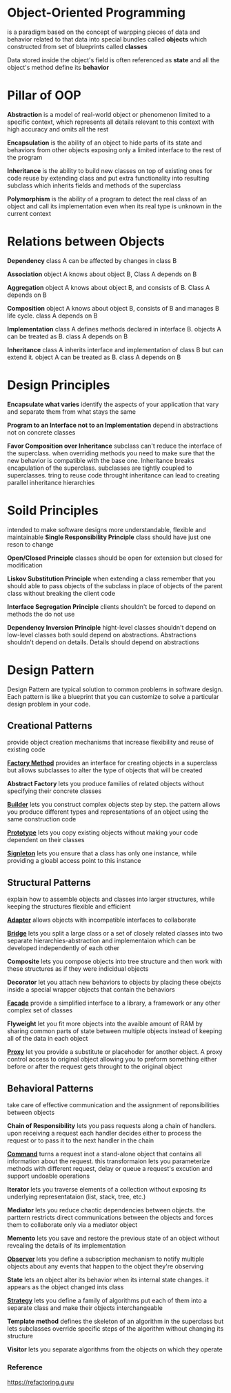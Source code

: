 # **Object-Oriented Programming**
 is a paradigm based on the concept of warpping pieces of data and behavior related to that data into special bundles called **objects** which constructed from set of blueprints called **classes**

Data stored inside the object's field is often referenced as **state** and all the object's method define its **behavior**

# Pillar of OOP
**Abstraction** is a model of real-world object or phenomenon limited to a specific context, which represents all details relevant to this context with high accuracy and omits all the rest

**Encapsulation** is the ability of an object to hide parts of its state and behaviors from other objects exposing only a limited interface to the rest of the program

**Inheritance** is the ability to build new classes on top of existing ones for code reuse by extending class and put extra functionality into resulting subclass which inherits fields and methods of the superclass

**Polymorphism** is the ability of a program to detect the real class of an object and call its implementation even when its real type is unknown in the current context

# Relations between Objects
**Dependency** class A can be affected by changes in class B

**Association** object A knows about object B, Class A depends on B

**Aggregation** object A knows about object B, and consists of B. Class A depends on B

**Composition** object A knows about object B, consists of B and manages B life cycle. class A depends on B

**Implementation** class A defines methods declared in interface B. objects A can be treated as B. class A depends on B

**Inheritance** class A inherits interface and implementation of class B but can extend it. object A can be treated as B. class A depends on B

# Design Principles
**Encapsulate what varies** identify the aspects of your application that vary and separate them from what stays the same

**Program to an Interface not to an Implementation** depend in abstractions not on concrete classes

**Favor Composition over Inheritance** subclass can't reduce the interface of the superclass. when overriding methods you need to make sure that the new behavior is compatible with the base one. Inheritance breaks encapulation of the superclass. subclasses are tightly coupled to superclasses. tring to reuse code throught inheritance can lead to creating parallel inheritance hierarchies

# Soild Principles
intended to make software designs more understandable, flexible and maintainable 
**Single Responsibility Principle** class should have just one reson to change

**Open/Closed Principle** classes should be open for extension but closed for modification

**Liskov Substitution Principle** when extending a class remember that you should able to pass objects of the subclass in place of objects of the parent class without breaking the client code

**Interface Segregation Principle** clients shouldn't be forced to depend on methods the do not use

**Dependency Inversion Principle** hight-level classes shouldn't depend on low-level classes both sould depend on abstractions. Abstractions shouldn't depend on details. Details should depend on abstractions

# **Design Pattern**
Design Pattern are typical solution to common problems in software design.  Each pattern is like a blueprint that you can customize to solve a particular design problem in your code.

## Creational Patterns
provide object creation mechanisms that increase flexibility and reuse of existing code

[**Factory Method**](https://github.com/alikamal1/Design-Pattern/blob/master/Creational/Factory_Method.php) provides an interface for creating objects in a superclass but allows subclasses to alter the type of objects that will be created

**Abstract Factory** lets you produce families of related objects without specifying their concrete classes

[**Builder**](https://github.com/alikamal1/Design-Pattern/blob/master/Creational/Builder.php) lets you construct complex objects step by step. the pattern allows you produce different types and representations of an object using the same construction code

[**Prototype**](https://github.com/alikamal1/Design-Pattern/blob/master/Creational/Prototype.php) lets you copy existing objects without making your code dependent on their classes

[**Signleton**](https://github.com/alikamal1/Design-Pattern/blob/master/Creational/Singleton.php) lets you ensure that a class has only one instance, while providing a gloabl access point to this instance

## Structural Patterns
explain how to assemble objects and classes into larger structures, while keeping the structures flexible and efficient

[**Adapter**](https://github.com/alikamal1/Design-Pattern/blob/master/Structural/Adapter.php) allows objects with incompatible interfaces to collaborate

[**Bridge**](https://github.com/alikamal1/Design-Pattern/blob/master/Structural/Bridge.php) lets you split a large class or a set of closely related classes into two separate hierarchies-abstraction and implementaion which can be developed independently of each other

**Composite** lets you compose objects into tree structure and then work with these structures as if they were indicidual objects

**Decorator** let you attach new behaviors to objects by placing these obejcts inside a special wrapper objects that contain the behaviors

[**Facade**](https://github.com/alikamal1/Design-Pattern/blob/master/Structural/Facade.php) provide a simplified interface to a library, a framework or any other complex set of classes

**Flyweight** let you fit more objects into the avaible amount of RAM by sharing common parts of state between multiple objects instead of keeping all of the data in each object

[**Proxy**](https://github.com/alikamal1/Design-Pattern/blob/master/Structural/Proxy.php) let you provide a substitute or placehoder for another object. A proxy control access to original object allowing you to preform something either before or after the request gets throught to the original object

## Behavioral Patterns
take care of effective communication and the assignment of reponsibilities between objects

**Chain of Responsibility** lets you pass requests along a chain of handlers. upon receiving a request each handler decides either to process the request or to pass it to the next handler in the chain

[**Command**](https://github.com/alikamal1/Design-Pattern/blob/master/Behavioral/Command.php) turns a request inot a stand-alone object that contains all information about the request. this transformaion lets you parameterize methods with different request, delay or queue a request's excution and support undoable operations 

**Iterator** lets you traverse elements of a collection without exposing its underlying representataion (list, stack, tree, etc.)

**Mediator** lets you reduce chaotic dependencies between objects. the parttern restricts direct communications between the objects and forces them to collaborate only via a mediator object

**Memento** lets you save and restore the previous state of an object without revealing the details of its implementation

[**Observer**](https://github.com/alikamal1/Design-Pattern/blob/master/Behavioral/Observer.php) lets you define a subscription mechanism to notify multiple objects about any events that happen to the object they're observing

**State** lets an object alter its behavior when its internal state changes. it appears as the object changed ints class

[**Strategy**](https://github.com/alikamal1/Design-Pattern/blob/master/Behavioral/Strategy.php) lets you define a family of algorithms put each of them into a separate class and make their objects interchangeable

**Template method** defines the skeleton of an algorithm in the superclass but lets subclasses override specific steps of the algorithm without changing its structure

**Visitor** lets you separate algorithms from the objects on which they operate

### Reference
https://refactoring.guru